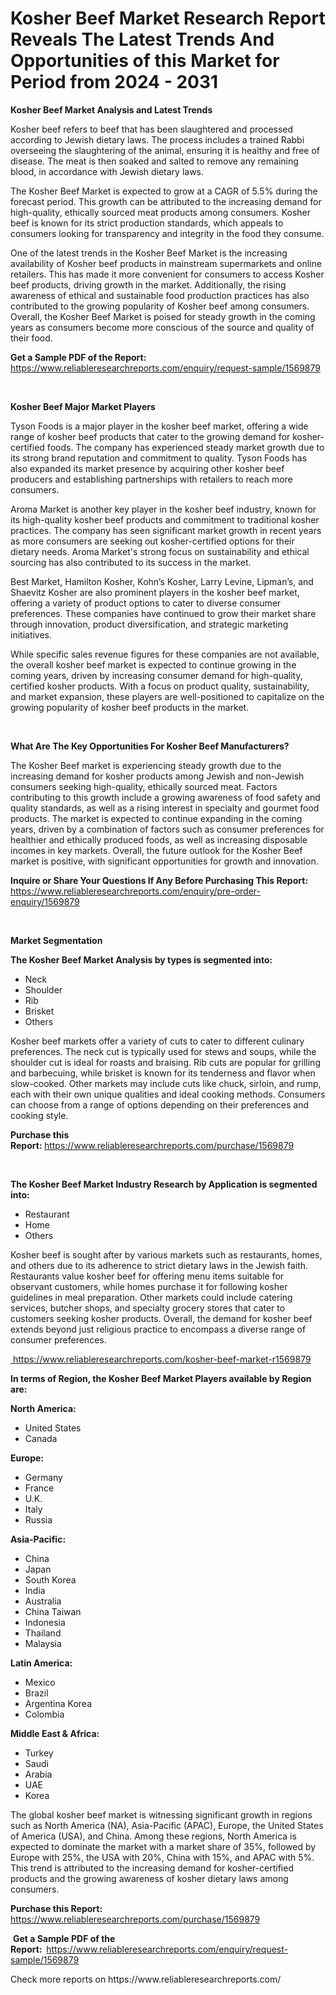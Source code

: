 <p><h1>Kosher Beef Market Research Report Reveals The Latest Trends And Opportunities of this Market for Period from 2024 - 2031</h1></p><p><strong>Kosher Beef Market Analysis and Latest Trends</strong></p>
<p><p>Kosher beef refers to beef that has been slaughtered and processed according to Jewish dietary laws. The process includes a trained Rabbi overseeing the slaughtering of the animal, ensuring it is healthy and free of disease. The meat is then soaked and salted to remove any remaining blood, in accordance with Jewish dietary laws.</p><p>The Kosher Beef Market is expected to grow at a CAGR of 5.5% during the forecast period. This growth can be attributed to the increasing demand for high-quality, ethically sourced meat products among consumers. Kosher beef is known for its strict production standards, which appeals to consumers looking for transparency and integrity in the food they consume.</p><p>One of the latest trends in the Kosher Beef Market is the increasing availability of Kosher beef products in mainstream supermarkets and online retailers. This has made it more convenient for consumers to access Kosher beef products, driving growth in the market. Additionally, the rising awareness of ethical and sustainable food production practices has also contributed to the growing popularity of Kosher beef among consumers. Overall, the Kosher Beef Market is poised for steady growth in the coming years as consumers become more conscious of the source and quality of their food.</p></p>
<p><strong>Get a Sample PDF of the Report:&nbsp;</strong> <a href="https://www.reliableresearchreports.com/enquiry/request-sample/1569879">https://www.reliableresearchreports.com/enquiry/request-sample/1569879</a></p>
<p>&nbsp;</p>
<p><strong>Kosher Beef Major Market Players</strong></p>
<p><p>Tyson Foods is a major player in the kosher beef market, offering a wide range of kosher beef products that cater to the growing demand for kosher-certified foods. The company has experienced steady market growth due to its strong brand reputation and commitment to quality. Tyson Foods has also expanded its market presence by acquiring other kosher beef producers and establishing partnerships with retailers to reach more consumers.</p><p>Aroma Market is another key player in the kosher beef industry, known for its high-quality kosher beef products and commitment to traditional kosher practices. The company has seen significant market growth in recent years as more consumers are seeking out kosher-certified options for their dietary needs. Aroma Market's strong focus on sustainability and ethical sourcing has also contributed to its success in the market.</p><p>Best Market, Hamilton Kosher, Kohn’s Kosher, Larry Levine, Lipman’s, and Shaevitz Kosher are also prominent players in the kosher beef market, offering a variety of product options to cater to diverse consumer preferences. These companies have continued to grow their market share through innovation, product diversification, and strategic marketing initiatives.</p><p>While specific sales revenue figures for these companies are not available, the overall kosher beef market is expected to continue growing in the coming years, driven by increasing consumer demand for high-quality, certified kosher products. With a focus on product quality, sustainability, and market expansion, these players are well-positioned to capitalize on the growing popularity of kosher beef products in the market.</p></p>
<p>&nbsp;</p>
<p><strong>What Are The Key Opportunities For Kosher Beef Manufacturers?</strong></p>
<p><p>The Kosher Beef market is experiencing steady growth due to the increasing demand for kosher products among Jewish and non-Jewish consumers seeking high-quality, ethically sourced meat. Factors contributing to this growth include a growing awareness of food safety and quality standards, as well as a rising interest in specialty and gourmet food products. The market is expected to continue expanding in the coming years, driven by a combination of factors such as consumer preferences for healthier and ethically produced foods, as well as increasing disposable incomes in key markets. Overall, the future outlook for the Kosher Beef market is positive, with significant opportunities for growth and innovation.</p></p>
<p><strong>Inquire or Share Your Questions If Any Before Purchasing This Report:</strong> <a href="https://www.reliableresearchreports.com/enquiry/pre-order-enquiry/1569879">https://www.reliableresearchreports.com/enquiry/pre-order-enquiry/1569879</a></p>
<p>&nbsp;</p>
<p><strong>Market Segmentation</strong></p>
<p><strong>The Kosher Beef Market Analysis by types is segmented into:</strong></p>
<p><ul><li>Neck</li><li>Shoulder</li><li>Rib</li><li>Brisket</li><li>Others</li></ul></p>
<p><p>Kosher beef markets offer a variety of cuts to cater to different culinary preferences. The neck cut is typically used for stews and soups, while the shoulder cut is ideal for roasts and braising. Rib cuts are popular for grilling and barbecuing, while brisket is known for its tenderness and flavor when slow-cooked. Other markets may include cuts like chuck, sirloin, and rump, each with their own unique qualities and ideal cooking methods. Consumers can choose from a range of options depending on their preferences and cooking style.</p></p>
<p><strong>Purchase this Report:&nbsp;</strong><a href="https://www.reliableresearchreports.com/purchase/1569879">https://www.reliableresearchreports.com/purchase/1569879</a></p>
<p>&nbsp;</p>
<p><strong>The Kosher Beef Market Industry Research by Application is segmented into:</strong></p>
<p><ul><li>Restaurant</li><li>Home</li><li>Others</li></ul></p>
<p><p>Kosher beef is sought after by various markets such as restaurants, homes, and others due to its adherence to strict dietary laws in the Jewish faith. Restaurants value kosher beef for offering menu items suitable for observant customers, while homes purchase it for following kosher guidelines in meal preparation. Other markets could include catering services, butcher shops, and specialty grocery stores that cater to customers seeking kosher products. Overall, the demand for kosher beef extends beyond just religious practice to encompass a diverse range of consumer preferences.</p></p>
<p><a href="https://www.reliableresearchreports.com/kosher-beef-market-r1569879">&nbsp;https://www.reliableresearchreports.com/kosher-beef-market-r1569879</a></p>
<p><strong>In terms of Region, the Kosher Beef Market Players available by Region are:</strong></p>
<p>
    <p> <strong> North America: </strong>
        <ul>
            <li>United States</li>
            <li>Canada</li>
        </ul>
        </p> 
    <p> <strong> Europe: </strong>
        <ul>
            <li>Germany</li>
            <li>France</li>
            <li>U.K.</li>
            <li>Italy</li>
            <li>Russia</li>
        </ul>
        </p> 
    <p> <strong> Asia-Pacific: </strong>
        <ul>
            <li>China</li>
            <li>Japan</li>
            <li>South Korea</li>
            <li>India</li>
            <li>Australia</li>
            <li>China Taiwan</li>
            <li>Indonesia</li>
            <li>Thailand</li>
            <li>Malaysia</li>
        </ul>
        </p> 
    <p> <strong> Latin America: </strong>
        <ul>
            <li>Mexico</li>
            <li>Brazil</li>
            <li>Argentina Korea</li>
            <li>Colombia</li>
        </ul>
        </p> 
    <p> <strong> Middle East & Africa: </strong>
        <ul>
            <li>Turkey</li>
            <li>Saudi</li>
            <li>Arabia</li>
            <li>UAE</li>
            <li>Korea</li>
        </ul>
    </p>
    </p>
<p><p>The global kosher beef market is witnessing significant growth in regions such as North America (NA), Asia-Pacific (APAC), Europe, the United States of America (USA), and China. Among these regions, North America is expected to dominate the market with a market share of 35%, followed by Europe with 25%, the USA with 20%, China with 15%, and APAC with 5%. This trend is attributed to the increasing demand for kosher-certified products and the growing awareness of kosher dietary laws among consumers.</p></p>
<p><strong>Purchase this Report: </strong><a href="https://www.reliableresearchreports.com/purchase/1569879">https://www.reliableresearchreports.com/purchase/1569879</a></p>
<p>&nbsp;<strong>Get a Sample PDF of the Report:&nbsp;&nbsp;</strong><a href="https://www.reliableresearchreports.com/enquiry/request-sample/1569879">https://www.reliableresearchreports.com/enquiry/request-sample/1569879</a></p>
<p><strong></strong></p>
<p>Check more reports on https://www.reliableresearchreports.com/</p>